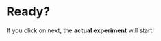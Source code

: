 # Ready? 

If you click on next, the **actual experiment** will start!
<!---
admonition=<div class="admonition notice">
	<p class="title">Notice</p>
	<p class="content">For each point you win in the game, you'll earn [?] cents.</p>
</div>
--->
<!--- display=block --->